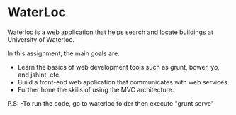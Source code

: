 # WaterLoc

Waterloc is a web application that helps search and locate buildings at University of Waterloo.

In this assignment, the main goals are:
- Learn the basics of web development tools such as grunt, bower, yo, and jshint, etc.
- Build a front-end web application that communicates with web services.
- Further hone the skills of using the MVC architecture.


P.S:
-To run the code, go to waterloc folder then execute "grunt serve"
